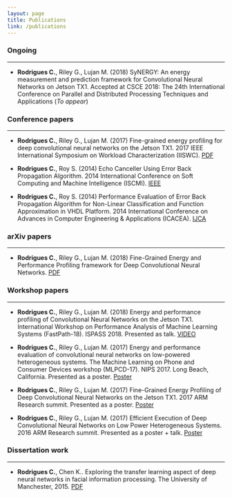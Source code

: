 ```yaml
---
layout: page
title: Publications
link: /publications
---
```




### Ongoing 
---

* **Rodrigues C.**, Riley G., Lujan M. (2018) SyNERGY: An energy measurement and prediction framework for Convolutional Neural Networks on Jetson TX1. Accepted at CSCE 2018: The 24th International Conference on Parallel and Distributed Processing Techniques and Applications (*To appear*) 

### Conference papers
----

* **Rodrigues C.**, Riley G., Lujan M. (2017) Fine-grained energy profiling for deep convolutional neural networks on the Jetson TX1. 2017 IEEE International Symposium on Workload Characterization (IISWC). [PDF](https://ieeexplore.ieee.org/abstract/document/8167764/) 

* **Rodrigues C.**, Roy S. (2014) Echo Canceller Using Error Back Propagation Algorithm. 2014 International Conference on Soft Computing and Machine Intelligence (ISCMI). [IEEE](https://ieeexplore.ieee.org/abstract/document/7079362/) 

* **Rodrigues C.**, Roy S. (2014) Performance Evaluation of Error Back Propagation Algorithm for Non-Linear Classification and Function Approximation in VHDL Platform. 2014 International Conference on Advances in Computer Engineering & Applications  (ICACEA). [IJCA](https://ieeexplore.ieee.org/abstract/document/7079362/) 


### arXiv papers
---
* **Rodrigues C.**, Riley G., Lujan M. (2018) Fine-Grained Energy and Performance Profiling framework for
Deep Convolutional Neural Networks. [PDF](http://citeseerx.ist.psu.edu/viewdoc/download?doi=10.1.1.735.7572&rep=rep1&type=pdf) 



### Workshop papers
----
* **Rodrigues C.**, Riley G., Lujan M. (2018) Energy and performance profiling of Convolutional Neural Networks on the Jetson TX1. International Workshop on Performance Analysis of Machine Learning Systems (FastPath-18). ISPASS 2018. Presented as talk. [VIDEO](https://www.youtube.com/watch?v=dllIlfq4zkk)

* **Rodrigues C.**, Riley G., Lujan M. (2017) Energy and performance evaluation of convolutional neural networks on low-powered heterogeneous systems.  The Machine Learning on Phone and Consumer Devices workshop (MLPCD-17). NIPS 2017. Long Beach, California. Presented as a poster. [Poster](https://github.com/Crefeda/nips2017/blob/master/nips_poster_cref.pdf) 

* **Rodrigues C.**, Riley G., Lujan M. (2017) Fine-Grained Energy Profiling of Deep Convolutional Neural Networks on the Jetson TX1. 2017 ARM Research summit. Presented as a poster. [Poster](https://github.com/Crefeda/ARM_Research_Summit/blob/master/ARM_RESEARCH_SUMMIT_2017.pdf)

* **Rodrigues C.**, Riley G., Lujan M. (2017) Efficient Execution of Deep Convolutional Neural Networks on Low Power Heterogeneous Systems. 2016 ARM Research summit. Presented as a poster + talk. [Poster](https://github.com/Crefeda/ARM_Research_Summit/blob/master/ARM_SUMMIT_POSTER_2016.pdf) 


### Dissertation work
----

* **Rodrigues C.**, Chen K.. Exploring the transfer learning aspect of deep neural networks in facial information processing. The University of Manchester, 2015. [PDF](https://pdfs.semanticscholar.org/c7f7/52eea91bf5495a4f6e6a67f14800ec246d08.pdf)
